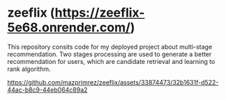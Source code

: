 # zeeflix (https://zeeflix-5e68.onrender.com/)

This repository consits code for my deployed project about multi-stage recommendation. Two stages processing are used to generate a better recommendation for users, which are candidate retrieval and learning to rank algorithm.


https://github.com/mazprimrez/zeeflix/assets/33874473/32b1631f-d522-44ac-b8c9-44eb064c89a2

